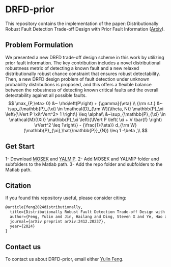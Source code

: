# DRFD-prior

This repository contains the implementation of the paper: Distributionally Robust Fault Detection Trade-off Design with Prior Fault Information ([Arxiv](arxiv.org/abs/2412.20237)).

## Problem Formulation

We presented a new DRFD trade-off design scheme in this work by utilizing prior fault information. The key contribution includes a novel distributional robustness metric of detecting a known fault and a new relaxed distributionally robust chance constraint that ensures robust detectability. Then, a new DRFD design problem of fault detection under unknown probability distributions is proposed, and this offers a flexible balance between the robustness of detecting known critical faults and the overall detectability against all possible faults. 
$$
\max_{P,\eta>
0} &~ \rho\left(P\right) +  {\gamma}{\eta}  \\
{\rm s.t.} &~ \sup_{\mathbb{P}_{\xi} \in \mathcal{D}_{\rm W}(\theta, N)}
\mathbb{P}_\xi \left\{\lVert P \xi\rVert^2> 1 \right\} \leq \alpha\\
&~\sup_{\mathbb{P}_{\xi}  \in \mathcal{M}(\Xi)} \mathbb{P}_\xi \left\{\lVert  P \left( \xi + V \bar{f} \right) \rVert^2 \leq 1\right\}  -  {\frac{1}{\eta}} d_{\rm W}(\mathbb{P}_{\xi},\hat{\mathbb{P}}_{N})
  \leq 1 -\beta  ,\\
$$

## Get Start

1- Download [MOSEK](https://www.mosek.com) and [YALMIP]([YALMIP](https://yalmip.github.io/)).
2- Add MOSEK and YALMIP folder and subfolders to the Matlab path. 
3- Add the repo folder and subfolders to the Matlab path.  

## Citation

If you found this repository useful, please consider citing:

```tex
@article{feng2024distributionally,
  title={Distributionally Robust Fault Detection Trade-off Design with Prior Fault Information},
  author={Feng, Yulin and Jin, Hailang and Ding, Steven X and Ye, Hao and Shang, Chao},
  journal={arXiv preprint arXiv:2412.20237},
  year={2024}
}
```

## Contact us

To contact us about DRFD-prior, email either [Yulin Feng](mailto:fyl23@mails.tsinghua.edu.cn?Subject=DRFD-prior).






